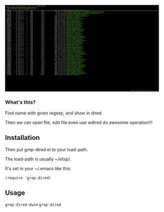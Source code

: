 <img src="./screenshot.png">

### What's this?
Find name with given regexp, and show in dired.

Then we can open file, edit file even use wdired do awesome operation!!!

## Installation
Then put grep-dired.el to your load-path.

The load-path is usually ~/elisp/.

It's set in your ~/.emacs like this:

```Elisp
(require 'grep-dired)
```

## Usage
```grep-dired-dwim```
```grep-dired```
